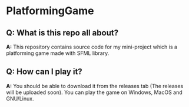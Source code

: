 # PlatformingGame

## Q: What is this repo all about?

**A:** This repository contains source code for my mini-project which is a platforming game made with SFML library. 

## Q: How can I play it?

**A:** You should be able to download it from the releases tab (The releases will be uploaded soon). You can play the game on
Windows, MacOS and GNU/Linux.
